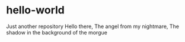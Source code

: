 # hello-world
Just another repository
Hello there,
The angel from my nightmare,
The shadow in the background of the morgue
